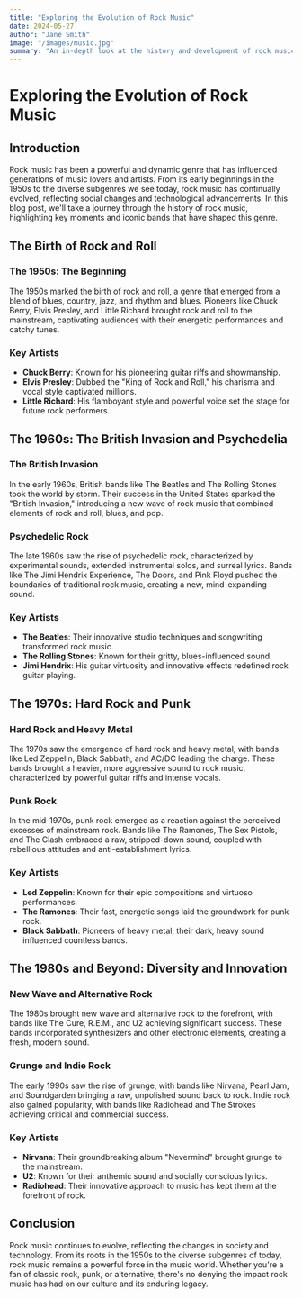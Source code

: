 ```yaml
---
title: "Exploring the Evolution of Rock Music"
date: 2024-05-27
author: "Jane Smith"
image: "/images/music.jpg"
summary: "An in-depth look at the history and development of rock music, from its roots to its modern-day influence."
---
```


# Exploring the Evolution of Rock Music


## Introduction

Rock music has been a powerful and dynamic genre that has influenced generations of music lovers and artists. From its early beginnings in the 1950s to the diverse subgenres we see today, rock music has continually evolved, reflecting social changes and technological advancements. In this blog post, we'll take a journey through the history of rock music, highlighting key moments and iconic bands that have shaped this genre.

## The Birth of Rock and Roll

### The 1950s: The Beginning
The 1950s marked the birth of rock and roll, a genre that emerged from a blend of blues, country, jazz, and rhythm and blues. Pioneers like Chuck Berry, Elvis Presley, and Little Richard brought rock and roll to the mainstream, captivating audiences with their energetic performances and catchy tunes.

### Key Artists
- **Chuck Berry**: Known for his pioneering guitar riffs and showmanship.
- **Elvis Presley**: Dubbed the "King of Rock and Roll," his charisma and vocal style captivated millions.
- **Little Richard**: His flamboyant style and powerful voice set the stage for future rock performers.

## The 1960s: The British Invasion and Psychedelia

### The British Invasion
In the early 1960s, British bands like The Beatles and The Rolling Stones took the world by storm. Their success in the United States sparked the "British Invasion," introducing a new wave of rock music that combined elements of rock and roll, blues, and pop.

### Psychedelic Rock
The late 1960s saw the rise of psychedelic rock, characterized by experimental sounds, extended instrumental solos, and surreal lyrics. Bands like The Jimi Hendrix Experience, The Doors, and Pink Floyd pushed the boundaries of traditional rock music, creating a new, mind-expanding sound.

### Key Artists
- **The Beatles**: Their innovative studio techniques and songwriting transformed rock music.
- **The Rolling Stones**: Known for their gritty, blues-influenced sound.
- **Jimi Hendrix**: His guitar virtuosity and innovative effects redefined rock guitar playing.

## The 1970s: Hard Rock and Punk

### Hard Rock and Heavy Metal
The 1970s saw the emergence of hard rock and heavy metal, with bands like Led Zeppelin, Black Sabbath, and AC/DC leading the charge. These bands brought a heavier, more aggressive sound to rock music, characterized by powerful guitar riffs and intense vocals.

### Punk Rock
In the mid-1970s, punk rock emerged as a reaction against the perceived excesses of mainstream rock. Bands like The Ramones, The Sex Pistols, and The Clash embraced a raw, stripped-down sound, coupled with rebellious attitudes and anti-establishment lyrics.

### Key Artists
- **Led Zeppelin**: Known for their epic compositions and virtuoso performances.
- **The Ramones**: Their fast, energetic songs laid the groundwork for punk rock.
- **Black Sabbath**: Pioneers of heavy metal, their dark, heavy sound influenced countless bands.

## The 1980s and Beyond: Diversity and Innovation

### New Wave and Alternative Rock
The 1980s brought new wave and alternative rock to the forefront, with bands like The Cure, R.E.M., and U2 achieving significant success. These bands incorporated synthesizers and other electronic elements, creating a fresh, modern sound.

### Grunge and Indie Rock
The early 1990s saw the rise of grunge, with bands like Nirvana, Pearl Jam, and Soundgarden bringing a raw, unpolished sound back to rock. Indie rock also gained popularity, with bands like Radiohead and The Strokes achieving critical and commercial success.

### Key Artists
- **Nirvana**: Their groundbreaking album "Nevermind" brought grunge to the mainstream.
- **U2**: Known for their anthemic sound and socially conscious lyrics.
- **Radiohead**: Their innovative approach to music has kept them at the forefront of rock.

## Conclusion

Rock music continues to evolve, reflecting the changes in society and technology. From its roots in the 1950s to the diverse subgenres of today, rock music remains a powerful force in the music world. Whether you're a fan of classic rock, punk, or alternative, there's no denying the impact rock music has had on our culture and its enduring legacy.

